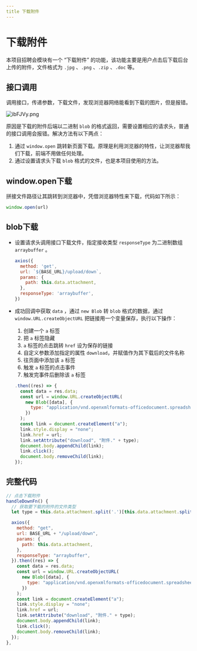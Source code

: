 ```yaml
---
title 下载附件
---
```


# 下载附件

本项目招聘会模块有一个 “下载附件” 的功能，该功能主要是用户点击后下载后台上传的附件，文件格式为 `.jpg` 、`.png` 、`.zip` 、`.doc` 等。

## 接口调用

调用接口，传递参数，下载文件，发现浏览器网络能看到下载的图片，但是报错。

![ibFJVy.png](https://i.imgloc.com/2023/04/04/ibFJVy.png)

原因是下载的附件后端以二进制 `blob` 的格式返回，需要设置相应的请求头，普通的接口调用会报错。解决方法有以下两点：

1. 通过 `window.open` 跳转新页面下载。原理是利用浏览器的特性，让浏览器帮我们下载，前端不用做任何处理。
2. 通过设置请求头下载 `blob` 格式的文件，也是本项目使用的方法。

## window.open下载
拼接文件路径让其跳转到浏览器中，凭借浏览器特性来下载，代码如下所示：
```js
window.open(url)
```

## blob下载

- 设置请求头调用接口下载文件，指定接收类型 `responseType` 为二进制数组 `arraybuffer` 。

  ```js
  axios({
    method: 'get',
    url: `${BASE_URL}/upload/down`,
    params: {
      path: this.data.attachment,
    },
    responseType: 'arraybuffer',
  })
  ```

- 成功回调中获取 `data` ，通过 `new Blob` 转 `blob` 格式的数据，通过 `window.URL.createObjectURL` 把链接用一个变量保存，执行以下操作：

  1. 创建一个 `a` 标签
  2. 把 `a` 标签隐藏
  3. `a` 标签的点击跳转 `href` 设为保存的链接
  4. 自定义参数添加指定的属性 `download`，并赋值作为其下载后的文件名称
  5. 往页面中添加该 `a` 标签
  6. 触发 `a` 标签的点击事件
  7. 触发完事件后删除该 `a` 标签

  ```js
  .then((res) => {
    const data = res.data;
    const url = window.URL.createObjectURL(
      new Blob([data], {
        type: "application/vnd.openxmlformats-officedocument.spreadsheetml.sheet",
      })
    );
    const link = document.createElement("a");
    link.style.display = "none";
    link.href = url;
    link.setAttribute("download", "附件." + type);
    document.body.appendChild(link);
    link.click();
    document.body.removeChild(link);
  });
  ```

## 完整代码

```js
// 点击下载附件
handleDownFn() {
  // 获取要下载的附件的文件类型
  let type = this.data.attachment.split('.')[this.data.attachment.split('.').length - 1]

  axios({
    method: "get",
    url: BASE_URL + "/upload/down",
    params: {
      path: this.data.attachment,
    },
    responseType: "arraybuffer",
  }).then((res) => {
    const data = res.data;
    const url = window.URL.createObjectURL(
      new Blob([data], {
        type: "application/vnd.openxmlformats-officedocument.spreadsheetml.sheet",
      })
    );
    const link = document.createElement("a");
    link.style.display = "none";
    link.href = url;
    link.setAttribute("download", "附件." + type);
    document.body.appendChild(link);
    link.click();
    document.body.removeChild(link);
  });
},
```



